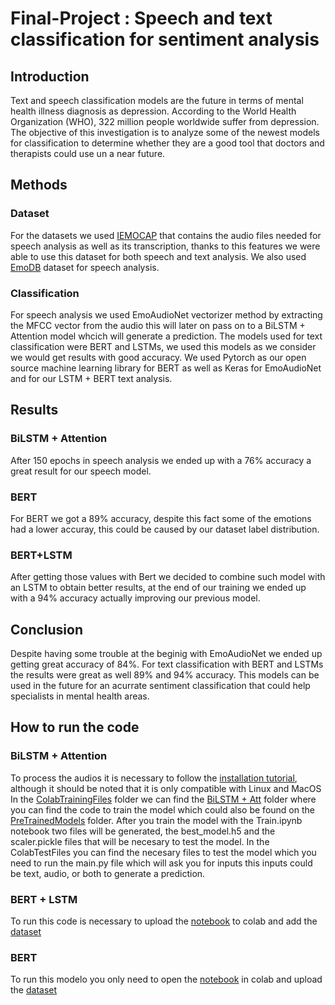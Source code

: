 # **Final-Project : Speech and text classification for sentiment analysis**
## Introduction
Text and speech classification models are the future in terms of mental health illness diagnosis as depression. According to the World Health Organization (WHO), 322 million people worldwide suffer from depression. The objective of this investigation is to analyze some of the newest models for classification to determine whether they are a good tool that doctors and therapists could use un a near future.  

## Methods
### Dataset

For the datasets we used [IEMOCAP](https://www.kaggle.com/jamaliasultanajisha/iemocap-full) that contains the audio files needed for speech analysis as well as its transcription, thanks to this features we were able to use this dataset for both speech and text analysis. We also used [EmoDB](http://www.emodb.bilderbar.info/index-1280.html) dataset for speech analysis.

### Classification
For speech analysis we used EmoAudioNet vectorizer method by extracting the MFCC vector from the audio this will later on pass on to a BiLSTM + Attention model whcich will generate a prediction.
The models used for text classification were BERT and LSTMs, we used this models as we consider we would get results with good accuracy. We used  Pytorch as our open source machine learning library for BERT as well as Keras for  EmoAudioNet and for our LSTM + BERT text analysis.


## Results
### BiLSTM + Attention
After 150 epochs in speech analysis we ended up with a 76% accuracy a great result for our speech model.

### BERT
For BERT we got a 89% accuracy, despite this fact some of the emotions had a lower accuray, this could be caused by our dataset label distribution.

### BERT+LSTM
After getting those values with Bert we decided to combine such model with an LSTM to obtain better results, at the end of our training we ended up with a 94% accuracy actually improving our previous model.

## Conclusion
Despite having some trouble at the beginig with EmoAudioNet we ended up getting great accuracy of 84%. For text classification with BERT and LSTMs the results were great as well 89% and 94% accuracy.
This models can be used in the future for an acurrate sentiment classification that could help specialists in mental health areas.


## How to run the code

### BiLSTM + Attention
To process the audios it is necessary to follow the [installation tutorial](https://www.idiap.ch/software/bob/docs/bob/docs/stable/install.html), although it should be noted that it is only compatible with Linux and MacOS 
In the [ColabTrainingFiles](/ColabTrainingFiles) folder we can find the [BiLSTM + Att](/ColabTrainingFiles/BiLSTM+Att) folder where you can find the code to train the model which could also be found on the [PreTrainedModels](/PreTrainedModels) folder. After you train the model with the Train.ipynb notebook two files will be generated, the best_model.h5 and the scaler.pickle files that will be necesary to test the model. In the ColabTestFiles you can find the necesary files to test the model which you need to run the main.py file which will ask you for inputs this inputs could be text, audio, or both to generate a prediction.

### BERT + LSTM
To run this code is necessary to upload the [notebook]() to colab and add the [dataset]()

### BERT 
To run this modelo you only need to open the [notebook](/ColabTrainingFiles/BERT/BERT_Training.ipynb) in colab and upload the [dataset](/ColabTrainingFiles/BERT/DATASET_PROYECTO_NLP.csv)
